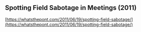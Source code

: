 ## Spotting Field Sabotage in Meetings (2011)
  
  [https://whatsthepont.com/2011/06/19/spotting-field-sabotage/](https://whatsthepont.com/2011/06/19/spotting-field-sabotage/)